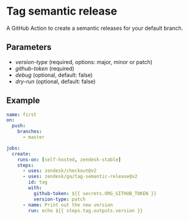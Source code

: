 # Tag semantic release
A GitHub Action to create a semantic releases for your default branch.

## Parameters
- *version-type* (required, options: major, minor or patch)
- *github-token* (required)
- *debug* (optional, default: false)
- *dry-run* (optional, default: false)

## Example
```yaml
name: first
on:
  push:
    branches:
      - master

jobs:
  create:
    runs-on: [self-hosted, zendesk-stable]
    steps:
      - uses: zendesk/checkout@v2
      - uses: zendesk/ga/tag-semantic-release@v2
        id: tag
        with:
          github-token: ${{ secrets.ORG_GITHUB_TOKEN }}
          version-type: patch
      - name: Print out the new version
        run: echo ${{ steps.tag.outputs.version }}
```
